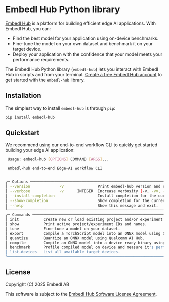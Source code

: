 # Embedl Hub Python library

[Embedl Hub](https://hub.embedl.com) is a platform for building efficient edge AI applications.
With Embedl Hub, you can:

- Find the best model for your application using on-device benchmarks.
- Fine-tune the model on your own dataset and benchmark it on your target device.
- Deploy your application with the confidence that your model meets your performance requirements.

The Embedl Hub Python library (`embedl-hub`) lets you interact with Embedl Hub in scripts
and from your terminal. [Create a free Embedl Hub account](https://hub.embedl.com/)
to get started with the `embedl-hub` library.

## Installation

The simplest way to install `embedl-hub` is through `pip`:

```sh
pip install embedl-hub
```

## Quickstart

We recommend using our end-to-end workflow CLI to quickly get started building your edge AI application:

```sh
 Usage: embedl-hub [OPTIONS] COMMAND [ARGS]...

 embedl-hub end-to-end Edge-AI workflow CLI


╭─ Options ───────────────────────────────────────────────────────────────────────────────────────────────────────────────────────────────────╮
│ --version             -V               Print embedl-hub version and exit.                                                                    │
│ --verbose             -v      INTEGER  Increase verbosity (-v, -vv, -vvv).                                                                   │
│ --install-completion                   Install completion for the current shell.                                                            │
│ --show-completion                      Show completion for the current shell, to copy it or customize the installation.                     │
│ --help                                 Show this message and exit.                                                                          │
╰─────────────────────────────────────────────────────────────────────────────────────────────────────────────────────────────────────────────╯
╭─ Commands ──────────────────────────────────────────────────────────────────────────────────────────────────────────────────────────────────╮
│ init           Create new or load existing project and/or experiment.                                                                       │
│ show           Print active project/experiment IDs and names.                                                                               │
│ tune           Fine-tune a model on your dataset.                                                                                             │
│ export         Compile a TorchScript model into an ONNX model using Qualcomm AI Hub.                                                         │
│ quantize       Quantize an ONNX model using Qualcomm AI Hub.                                                                                 │
│ compile        Compile an ONNX model into a device ready binary using Qualcomm AI Hub.                                                       │
│ benchmark      Profile compiled model on device and measure it's performance.                                                               │
│ list-devices   List all available target devices.                                                                                           │
╰─────────────────────────────────────────────────────────────────────────────────────────────────────────────────────────────────────────────╯
```

## License

Copyright (C) 2025 Embedl AB

This software is subject to the [Embedl Hub Software License Agreement](https://hub.embedl.com/embedl-hub-sla.txt).

<!-- Copyright (C) 2025 Embedl AB -->
